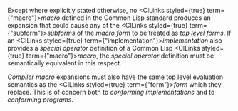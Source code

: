  



Except where explicitly stated otherwise, no <ClLinks styled={true} term={"macro"}><i>macro</i></ClLinks> defined in the Common Lisp standard produces an expansion that could cause any of the <ClLinks styled={true} term={"subform"}><i>subforms</i></ClLinks> of the *macro form* to be treated as *top level forms*. If an <ClLinks styled={true} term={"implementation"}><i>implementation</i></ClLinks> also provides a *special operator* definition of a Common Lisp <ClLinks styled={true} term={"macro"}><i>macro</i></ClLinks>, the *special operator* definition must be semantically equivalent in this respect. 



*Compiler macro* expansions must also have the same top level evaluation semantics as the <ClLinks styled={true} term={"form"}><i>form</i></ClLinks> which they replace. This is of concern both to *conforming implementations* and to *conforming programs*. 



